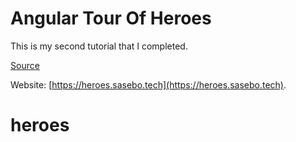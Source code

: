 # Angular Tour Of Heroes

This is my second tutorial that I completed.

[Source](https://angular.io/tutorial/tour-of-heroes/)

Website: [https://heroes.sasebo.tech](https://heroes.sasebo.tech).

# heroes
